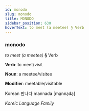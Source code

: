 ```yaml
---
id: monodo
slug: monodo
title: MONODO
sidebar_position: 630
hoverText: to meet (a meetee) § Verb
---
```


### monodo

*to meet (a meetee)* **§** Verb

**Verb**: to meet/visit

**Noun**: a meetee/visitee

**Modifier**: meetable/visitable

Korean 만나다 mannada [ma̠nna̠da̠]

*Koreic Language Family*